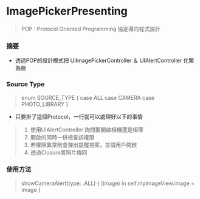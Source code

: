 # ImagePickerPresenting

> POP : Protocol Oriented Programming  協定導向程式設計

### 摘要 ###

* 透過POP的設計模式把 UIImagePickerController ＆ UIAlertController 化繁為簡

###  Source Type ###

>  enum SOURCE_TYPE {
>   case ALL
>    case CAMERA
>    case PHOTO_LIBRARY
> }

* 只要掛了這個Protocol，一行就可以處理好以下的事情
> 1. 使用UIAlertController 詢問要開啟相機還是相簿
> 2. 開啟的同時一併檢查該權限
> 3. 若權限異常則會彈出提醒視窗，並請用戶開啟
> 4. 透過Closure將照片傳回

### 使用方法 ###

> showCameraAlert(type: .ALL) { (image) in
>    self.myImageView.image = image
> }

